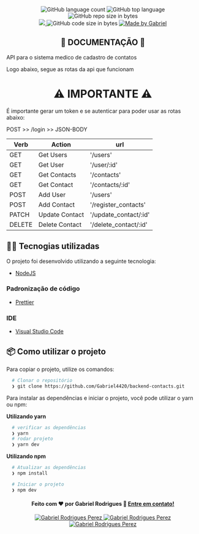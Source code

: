 <p align="center">
   <img alt="GitHub language count" src="https://img.shields.io/github/languages/count/Gabriel4420/backend-contacts">

  <img alt="GitHub top language" src="https://img.shields.io/github/languages/top/Gabriel4420/backend-contacts?logo=html">

  <img alt="GitHub repo size in bytes" src="https://img.shields.io/github/repo-size/Gabriel4420/backend-contacts?color=green">

  <br>
  
  <a href="https://www.codacy.com/manual/Gabriel4420/backend-contacts?utm_source=github.com&amp;utm_medium=referral&amp;utm_content=Gabriel4420/backend-contacts&amp;utm_campaign=Badge_Grade">
    <img src="https://app.codacy.com/project/badge/Grade/6dd6b46abeb14e99935a2b9ac5c6ede2"/>
  </a>
  
  <img alt="GitHub code size in bytes" src="https://img.shields.io/github/last-commit/Gabriel4420/backend-contacts">

  <a href="https://www.linkedin.com/in/gabriel-rodrigues-perez-2069b072/">
    <img alt="Made by Gabriel" src="https://img.shields.io/badge/made%20by-Gabriel-%2304D361">
  </a>
</p>

<h2 align="center"> 📖 DOCUMENTAÇÃO 📖</h2>

API para o sistema medico de cadastro de contatos

Logo abaixo, segue as rotas da api que funcionam

<h1 align="center"> ⚠️ IMPORTANTE ⚠️ </h1>

É importante gerar um token e se autenticar para poder usar as rotas abaixo:

POST >> /login >> JSON-BODY

| Verb   | Action        | url                  |
| ------ | ------------- | -------------------- |
| GET    | Get Users     | '/users'             |
| GET    | Get User      | '/user/:id'          |
| GET    | Get Contacts  | '/contacts'          |
| GET    | Get Contact   | '/contacts/:id'      |
| POST   | Add User      | '/users'             |
| POST   | Add Contact   | '/register_contacts' |
| PATCH  | Update Contact| '/update_contact/:id'|
| DELETE | Delete Contact| '/delete_contact/:id'|

## 👨‍💻️ Tecnogias utilizadas

O projeto foi desenvolvido utilizando a seguinte tecnologia:

- [NodeJS](https://node.com.br)

### Padronização de código

- [Prettier](https://prettier.io/)

### IDE

- [Visual Studio Code](https://code.visualstudio.com/)

## 📦️ Como utilizar o projeto

Para copiar o projeto, utilize os comandos:

```bash
  # Clonar o repositório
  ❯ git clone https://github.com/Gabriel4420/backend-contacts.git

```

Para instalar as dependências e iniciar o projeto, você pode utilizar o yarn ou npm:

**Utilizando yarn**

```bash
  # verificar as dependências
  ❯ yarn
  # rodar projeto
  ❯ yarn dev
```

**Utilizando npm**

```bash
  # Atualizar as dependências
  ❯ npm install

  # Iniciar o projeto
  ❯ npm dev
```

<h4 align="center">
  Feito com ❤️ por Gabriel Rodrigues 👋️ <a href="mailto:gabriel_rodrigues_perez@hotmail.com">Entre em contato!</a>
</h4>

<p align="center">

  <a href="https://www.linkedin.com/in/gabriel-rodrigues-perez-2069b072/">
    <img alt="Gabriel Rodrigues Perez" src="https://img.shields.io/badge/LinkedIn-Gabriel_Rodrigues-0e76a8?style=flat&logoColor=white&logo=linkedin">
  </a>
  <a href="https://www.facebook.com/gabriel.rodrigues.perez">
    <img alt="Gabriel Rodrigues Perez" src="https://img.shields.io/badge/Facebook-Gabriel_Rodrigues-1778F2?style=flat&logoColor=white&logo=facebook">
  </a>
  <a href="https://www.instagram.com/gabriel_rodrigues_perez/">
    <img alt="Gabriel Rodrigues Perez" src="https://img.shields.io/badge/Instagram-@gabriel4420-833AB4?style=flat&logoColor=white&logo=instagram">
  </a>
  
  
</p>

